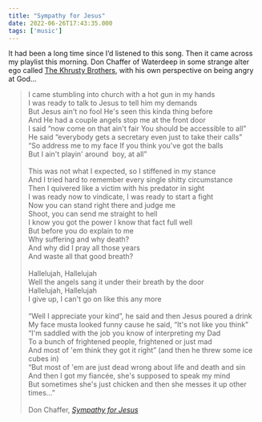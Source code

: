 ```yaml
---
title: "Sympathy for Jesus"
date: 2022-06-26T17:43:35.000
tags: ['music']
---
```


It had been a long time since I’d listened to this song. Then it came across my playlist this morning. Don Chaffer of Waterdeep in some strange alter ego called [The Khrusty Brothers](https://www.waterdeep.com/the-khrusty-brothers-lyrics), with his own perspective on being angry at God…

> I came stumbling into church with a hot gun in my hands  
> I was ready to talk to Jesus to tell him my demands  
> But Jesus ain't no fool He's seen this kinda thing before  
> And He had a couple angels stop me at the front door  
> I said “now come on that ain't fair You should be accessible to all”  
> He said “everybody gets a secretary even just to take their calls”  
> “So address me to my face If you think you've got the balls  
> But I ain't playin' around  boy, at all”
> <br/>  
> This was not what I expected, so I stiffened in my stance  
> And I tried hard to remember every single shitty circumstance  
> Then I quivered like a victim with his predator in sight  
> I was ready now to vindicate, I was ready to start a fight  
> Now you can stand right there and judge me  
> Shoot, you can send me straight to hell  
> I know you got the power I know that fact full well  
> But before you do explain to me  
> Why suffering and why death?  
> And why did I pray all those years  
> And waste all that good breath?
> <br/>    
> Hallelujah, Hallelujah  
> Well the angels sang it under their breath by the door  
> Hallelujah, Hallelujah  
> I give up, I can't go on like this any more
> <br/>  
> “Well I appreciate your kind”, he said and then Jesus poured a drink  
> My face musta looked funny cause he said, “It's not like you think”  
> “I'm saddled with the job you know of interpreting my Dad  
> To a bunch of frightened people, frightened or just mad  
> And most of 'em think they got it right” (and then he threw some ice cubes in)  
> “But most of 'em are just dead wrong about life and death and sin  
> And then I got my fiancée, she's supposed to speak my mind  
> But sometimes she's just chicken and then she messes it up other times…”
> <br/>  
> Don Chaffer, _[Sympathy for Jesus](https://www.waterdeep.com/the-khrusty-brothers-lyrics)_
